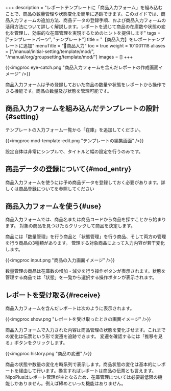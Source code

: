+++
description = "レポートテンプレートに「商品入力フォーム」を組み込むことで、商品の数量管理や状態変化を簡単に追跡できます。このガイドでは、商品入力フォームの追加方法、商品データの登録手順、および商品入力フォームの活用方法について詳しく解説します。レポートを通じて商品の在庫数や状態の変化を管理し、効率的な在庫管理を実現するためのヒントを提供します"
tags = ["テンプレートパーツ", "テンプレート"]
title = "【商品入力】をレポートテンプレートに追加"
menuTitle = "🧩商品入力"
toc = true
weight = 101001118
aliases = ["/manual/initial-setting/template/mod/", "/manual/org/groupsetting/template/mod/"]
images = []
+++

{{<imgproc eye-catch.png "商品入力フォームを含んだレポートの作成画面イメージ" />}}

商品入力フォームは予め登録しておいた商品の数量や状態をレポートから操作できる機能です。商品の数量及び状態を管理可能です。

## 商品入力フォームを組み込んだテンプレートの設計{#setting}

テンプレートの入力フォーム一覧から「在庫」を追加してください。

{{<imgproc mod-template-edit.png "テンプレートの編集画面" />}}

設定自体は非常にシンプルで、タイトルと幅の設定を行うのみです。

## 商品データの登録について{#mod_entry}

商品入力フォームを使うには予め商品データを登録しておく必要があります。詳しくは[商品登録](/docs/manual/initial-setting/advanced-setting/point/)についてを参照してください

## 商品入力フォームを使う{#use}

商品入力フォームでは、商品名または商品コードから商品を探すことから始まります。
対象の商品を見つけたらクリックして商品を決定します。

商品には「数量管理」を行う商品と「状態管理」を行う商品、そして両方の管理を行う商品の3種類があります。
管理する対象商品によって入力内容が若干変化します。

{{<imgproc input.png "商品の入力画面イメージ" />}}

数量管理の商品は在庫数の増加・減少を行う操作ボタンが表示されます。状態を管理する商品では「状態」を一覧から選択する操作ボタンが表示されます。

## レポートを受け取る{#receive}

商品入力フォームを含んだレポートは次のように表示されます。

{{<imgproc show.png "レポートを受け取ったときの画面イメージ" />}}

商品入力フォームで入力された内容は商品管理の状態を変化させます。これまでの変化は伝票という形で変遷を追跡できます。
変遷を確認するには「推移を見る」ボタンをクリックします。

{{<imgproc history.png "商品の変遷" />}}

商品の状態や数量の変化を時系列で表示します。商品状態の変化は基本的にレポートを経由して行います。換言すればレポートは商品の伝票とも言えます。
NipoPlusはレポート管理が主となるため、在庫管理については必要最低限の機能しかありません。例えば締めといった機能はありません。
